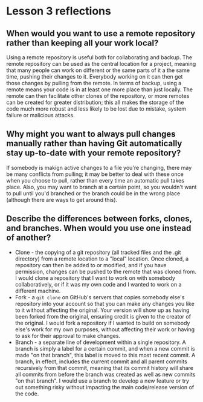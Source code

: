 # Lesson 3 reflections
## When would you want to use a remote repository rather than keeping all your work local?
Using a remote repository is useful both for collaborating and backup. The remote repository can be used as the central location for
a project, meaning that many people can work on different or the same parts of it a the same time, pushing their changes to it. Everybody
working on it can then get those changes by pulling from the remote. In terms of backup, using a remote means your code is in at least one
more place than just locally. The remote can then facilitate other clones of the repository, or more remotes can be created for greater 
distribution; this all makes the storage of the code much more robust and less likely to be lost due to mistake, system failure or
malicious attacks.

## Why might you want to always pull changes manually rather than having Git automatically stay up-to-date with your remote repository?
If somebody is makign active changes to a file you're changing, there may be many conflicts from pulling; it may be better to deal with these once when you choose to pull, rather than every time an automatic pull takes place. Also, you may want to branch at a certain point, so you wouldn't want to pull until you'd branched or the branch could be in the wrong place (although there are ways to get around this).

## Describe the differences between forks, clones, and branches. When would you use one instead of another?
* Clone - the copying of a git repository (all tracked files and the .git directory) from a remote location to a "local" location. Once cloned, a repository can then be added to or modified, and if you have permission, changes can be pushed to the remote that was cloned from. I would clone a repository that I want to work on with somebody collaboratively, or if it was my own code and I wanted to work on a different machine.
* Fork - a `git clone` on GitHub's servers that copies somebody else's repository into your account so that you can make any changes you like to it without affecting the original. Your version will show up as having been forked from the original, ensuring credit is given to the creator of the original. I would fork a repository if I wanted to build on somebody else's work for my own purposes, without affecting their work or having to ask for their approval to make changes.
* Branch - a separate line of development within a single repository. A branch is simply a label for a certain commit, and when a new commit is made "on that branch", this label is moved to this most recent commit. A branch, in effect, includes the current commit and all parent commits recursively from that commit, meaning that its commit history will share all commits from before the branch was created as well as new commits "on that branch". I would use a branch to develop a new feature or try out something risky without impacting the main code/release version of the code.
